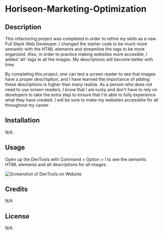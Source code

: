 # Horiseon-Marketing-Optimization

## Description

This refactoring project was completed in order to refine my skills as a new Full Stack Web Developer. I changed the starter code to be much more semantic with the HTML elements and streamline the tags to be more organized. Also, in order to practice making websites more accesible, I added 'alt' tags to all the images. My descriptions will become better with time.

By completing this project, one can test a screen reader to see that images have a proper descrtiption, and I have learned the importance of adding these descriptions is higher than many realize. As a person who does not need to use screen readers, I know that I am lucky and don't have to rely on developers to take the extra step to ensure that I'm able to fully experience what they have created. I will be sure to make my websites accessible for all throughout my career.

## Installation

N/A

## Usage

Open up the DevTools with Command + Option + I to see the semantic HTML elements and alt descriptions for all images. 

![Screenshot of DevTools on Website](assets/imageshoriseon-devtool-screenshot.png)

## Credits

N/A

## License

N/A
